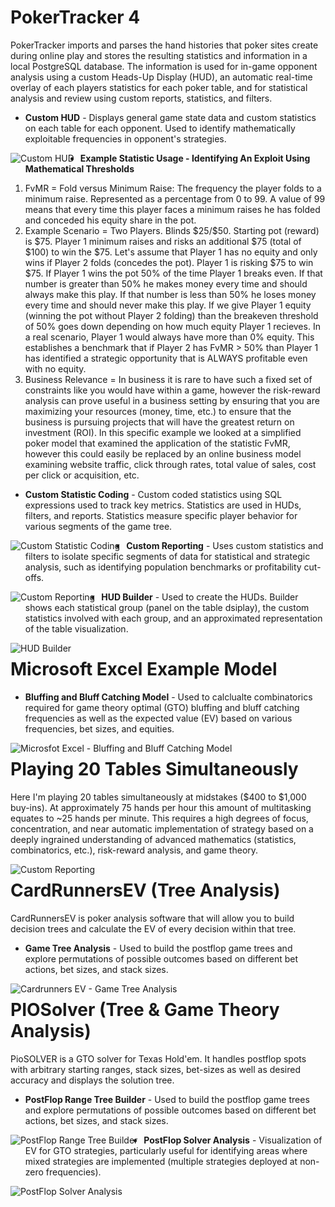 # PokerTracker 4
PokerTracker imports and parses the hand histories that poker sites create during online play and stores the resulting statistics and information in a local PostgreSQL database. The information is used for in-game opponent analysis using a custom Heads-Up Display (HUD), an automatic real-time overlay of each players statistics for each poker table, and for statistical analysis and review using custom reports, statistics, and filters. 

* <b>Custom HUD</b> - Displays general game state data and custom statistics on each table for each opponent. Used to identify mathematically exploitable frequencies in opponent's strategies.

<img src="PokerTracker 4 - Custom HUD.jpg"
     alt="Custom HUD"
     style="float: left; margin-right: 10px;" />

* <b>Example Statistic Usage - Identifying An Exploit Using Mathematical Thresholds</b>
 
<OL>
<LI>FvMR = Fold versus Minimum Raise: The frequency the player folds to a minimum raise. Represented as a percentage from 0 to 99. A value of 99 means that every time this player faces a minimum raises he has folded and conceded his equity share in the pot. 
<LI> Example Scenario = Two Players. Blinds $25/$50. Starting pot (reward) is $75. Player 1 minimum raises and risks an additional $75 (total of $100) to win the $75. Let's assume that Player 1 has no equity and only wins if Player 2 folds (concedes the pot). Player 1 is risking $75 to win $75. If Player 1 wins the pot 50% of the time Player 1 breaks even. If that number is greater than 50% he makes money every time and should always make this play. If that number is less than 50% he loses money every time and should never make this play. If we give Player 1 equity (winning the pot without Player 2 folding) than the breakeven threshold of 50% goes down depending on how much equity Player 1 recieves. In a real scenario, Player 1 would always have more than 0% equity. This establishes a benchmark that if Player 2 has FvMR > 50% than Player 1 has identified a strategic opportunity that is ALWAYS profitable even with no equity. 
<LI> Business Relevance = In business it is rare to have such a fixed set of constraints like you would have within a game, however the risk-reward analysis can prove useful in a business setting by ensuring that you are maximizing your resources (money, time, etc.) to ensure that the business is pursuing projects that will have the greatest return on investment (ROI). In this specific example we looked at a simplified poker model that examined the application of the statistic FvMR, however this could easily be replaced by an online business model examining website traffic, click through rates, total value of sales, cost per click or acquisition, etc. 
</OL>

* <b>Custom Statistic Coding</b> - Custom coded statistics using SQL expressions used to track key metrics. Statistics are used in HUDs, filters, and reports. Statistics measure specific player behavior for various segments of the game tree. 

<img src="PokerTracker 4 - Custom Statistic Coding.png"
     alt="Custom Statistic Coding"
     style="float: left; margin-right: 10px;" />

* <b>Custom Reporting</b> - Uses custom statistics and filters to isolate specific segments of data for statistical and strategic analysis, such as identifying population benchmarks or profitability cut-offs.

<img src="PokerTracker 4 - Custom Reporting.png"
     alt="Custom Reporting"
     style="float: left; margin-right: 10px;" />

* <b>HUD Builder</b> - Used to create the HUDs. Builder shows each statistical group (panel on the table dsiplay), the custom statistics involved with each group, and an approximated representation of the table visualization.

<img src="PokerTracker 4 - HUD Builder.png"
     alt="HUD Builder"
     style="float: left; margin-right: 10px;" />

# Microsoft Excel Example Model

* <b>Bluffing and Bluff Catching Model</b> - Used to calclualte combinatorics required for game theory optimal (GTO) bluffing and bluff catching frequencies as well as the expected value (EV) based on various frequencies, bet sizes, and equities.

<img src="Microsoft Excel - Bluffing and Bluff Catching Model.png"
     alt="Microsfot Excel - Bluffing and Bluff Catching Model"
     style="float: left; margin-right: 10px;" />

# Playing 20 Tables Simultaneously

Here I'm playing 20 tables simultaneously at midstakes ($400 to $1,000 buy-ins). At approximately 75 hands per hour this amount of multitasking equates to ~25 hands per minute. This requires a high degrees of focus, concentration, and near automatic implementation of strategy based on a deeply ingrained understanding of advanced mathematics (statistics, combinatorics, etc.), risk-reward analysis, and game theory.


<img src="21 Tabling.jpg"
     alt="Custom Reporting"
     style="float: left; margin-right: 10px;" />

# CardRunnersEV (Tree Analysis)
CardRunnersEV is poker analysis software that will allow you to build decision trees and calculate the EV of every decision within that tree.

* <b>Game Tree Analysis</b> - Used to build the postflop game trees and explore permutations of possible outcomes based on different bet actions, bet sizes, and stack sizes.

<img src="CardRunnersEV - Game Tree Analysis.png"
     alt="Cardrunners EV - Game Tree Analysis"
     style="float: left; margin-right: 10px;" />

# PIOSolver (Tree & Game Theory Analysis)
PioSOLVER is a GTO solver for Texas Hold'em. It handles postflop spots with arbitrary starting ranges, stack sizes, bet-sizes as well as desired accuracy and displays the solution tree.

* <b>PostFlop Range Tree Builder</b> - Used to build the postflop game trees and explore permutations of possible outcomes based on different bet actions, bet sizes, and stack sizes.

<img src="PIOSolver - PostFlop Range Tree Builder.png"
     alt="PostFlop Range Tree Builder"
     style="float: left; margin-right: 10px;" />

* <b>PostFlop Solver Analysis</b> - Visualization of EV for GTO strategies, particularly useful for identifying areas where mixed strategies are implemented (multiple strategies deployed at non-zero frequencies).

<img src="PIOSolver - PostFlop Solver Analysis.png"
     alt="PostFlop Solver Analysis"
     style="float: left; margin-right: 10px;" />



 


